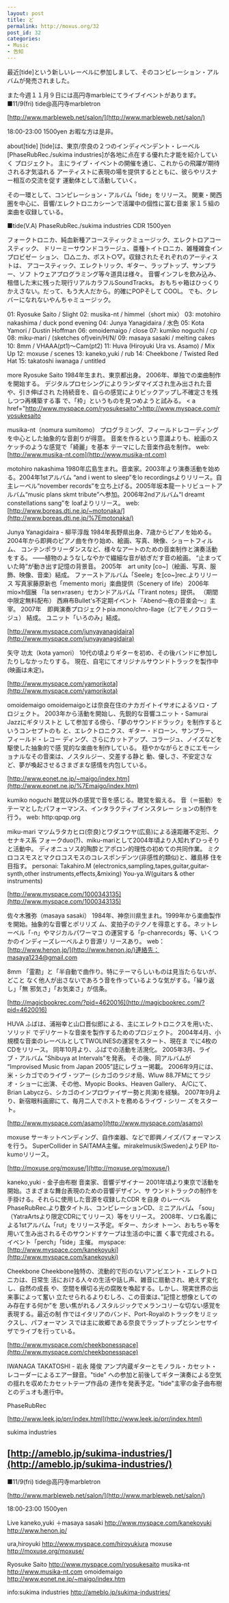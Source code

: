 ```yaml
---
layout: post
title: ど
permalink: http://moxus.org/32
post_id: 32
categories: 
- Music
- 告知
---
```


最近[tide]という新しいレーベルに参加しまして、そのコンピレーション・アルバムが発売されました。

また今週１１月９日には高円寺marbleにてライブイベントがあります。
■11/9(fri)
tide@高円寺marbletron

[http://www.marbleweb.net/salon/](http://www.marbleweb.net/salon/)

18:00-23:00
1500yen
お暇な方は是非。


about[tide]
[tide]は、東京/奈良の２つのインディペンデント・レーベル
[PhaseRubRec./sukima industries]が各地に点在する優れた才能を紹介していく
プロジェクト。
主にライブ・イベントの開催を通じ、これからの飛躍が期待される才気溢れる
アーティストに表現の場を提供するとともに、彼らやリスナー相互の交流を促す
運動体として活動していく。

その一環として、コンピレーション・アルバム「tide」をリリース。
関東・関西圏を中心に、音響/エレクトロニカシーンで活躍中の個性に富む音楽
家１５組の楽曲を収録している。


■tide(V.A)
PhaseRubRec./sukima industries
CDR
1500yen

フォークトロニカ、純血新種アコースティックミュージック、エレクトロアコー
スティック、
ドリーミーサウンドコラージュ、亜種トイトロニカ、雑種雑食インプロビゼー
ション、
□△ニカ、ポスト○▽。収録されたそれぞれのアーティストは、
アコースティック、エレクトリック、ギター、ラップトップ、サンプラー、ソフ
トウェアプログラミング等々道具は様々。
音響インフレを飲み込み、租借した末に残った現行リアルカラフルSoundTracks。
おもちゃ箱はひっくりかえさない。だって、もう大人だから。的確にPOPそして
COOL。
でも、クレバーになれないやんちゃミュージック。

01: Ryosuke Saito / Slight
02: musika-nt / himmel（short mix）
03: motohiro nakashima / duck pond evening
04: Junya Yanagidaira / 水色
05: Kota Yamori / Dustin Hoffman
06: omoidemaigo / close
07: kumiko noguchi / cp
08: miku-mari / (sketches of)vein/H/N/
09: masaya sasaki / melting cakes
10: 8mm / VHAAA(pt1)〜Cam(pt2)
11: Huva (Hiroyuki Ura vs. Asamo) / Mix Up
12: moxuse / scenes
13: kaneko,yuki / rub
14: Cheekbone / Twisted Red Hat
15: takatoshi iwanaga / untitled




more
Ryosuke Saito
1984年生まれ、東京都出身。
2006年、単独での楽曲制作を開始する。
デジタルプロセシングによりランダマイズされ生み出された音や、引き伸ばされ
た持続音を、自らの感覚によりピックアップし不確定さを残しつつ再構築する事
で、「枠」というものを見つめようと試みる。
< a href="http://www.myspace.com/ryosukesaito">http://www.myspace.com/ryosukesaito

musika-nt（nomura sumitomo）
プログラミング、フィールドレコーディングを中心とした抽象的な音創りが得意。
音楽を作るという意識よりも、絵画のスケッチのような感覚で「綺麗」を基本
テーマにした音楽作品を制作。
web: 
[http://www.musika-nt.com](http://www.musika-nt.com)

motohiro nakashima
1980年広島生まれ。音楽家。2003年より演奏活動を始める。2004年1stアルバム
“and i went to sleep”をlo recordingsよりリリース。自主レーベル“november
records”を立ち上げる。2005年坂本龍一トリビュートアルバム“music plans
skmt tribute”へ参加。2006年2ndアルバム“I dreamt constellations sang”を
loafよりリリース。
web: 
[http://www.boreas.dti.ne.jp/~motonaka/](http://www.boreas.dti.ne.jp/%7Emotonaka/)

Junya Yanagidaira - 柳平淳哉
1984年長野県出身、7歳からピアノを始める。
2004年から即興のピアノ曲を作り始め、絵画、写真、映像、ショートフィルム、
コンテンポラリーダンスなど、様々なアートのための音楽制作と演奏活動をする。
——植物のようなしなやかで繊細な音が紡ぎだす音の絵画。
“止まっていた時”が動き出す記憶の背景音。
2005年　art unity [co~]（絵画、写真、服飾、映像、音楽）結成。
ファーストアルバム「Seele」を[co~]rec.よりリリース
写真家藤原新也「memento mori」楽曲提供（Scenery of life）
2006年　mio×h個展 「la sen×rasen」セカンドアルバム「Tirant notes」提供。
（期間中限定無料配布）
西麻布Bullet's不定期イベント『Abend〜夜の音楽会〜』主宰。
2007年　即興演奏プロジェクトpia.mono/chro-llage（ピアモノクロラージュ）
結成。
ユニット「いろのみ」結成。

[http://www.myspace.com/junyayanagidaira](http://www.myspace.com/junyayanagidaira)

矢守 功太（kota yamori）
10代の頃よりギターを初め、その後バンドに参加したりしなかったりする。
現在、自宅にてオリジナルサウンドトラックを製作中(映画は未定)。

[http://www.myspace.com/yamorikota](http://www.myspace.com/yamorikota)

omoidemaigo
omoidemaigoとは奈良在住のナカガイトイサオによるソロ・プロジェクト。
2003年から活動を開始し、先鋭的な音響ユニット・Samurai Jazzにギタリストと
して参加する傍ら、「夢のサウンドドラック」を制作するというコンセプトのも
と、エレクトロニクス、ギター・ドローン、サンプラー、フィールド・レコー
ディング、さらにカットアップ、コラージュ、ノイズなどを駆使した抽象的で感
覚的な楽曲を制作している。
穏やかながらときにエモーショナルなその音楽は、ノスタルジー、交差する静と
動、優しさ、不安定さなど、夢が喚起させるさまざまな感情を内包している。

[http://www.eonet.ne.jp/~maigo/index.htm](http://www.eonet.ne.jp/%7Emaigo/index.htm)

kumiko noguchi
聴覚以外の感覚で音を感じる。聴覚を鍛える。
音（＝振動）をテーマとしたパフォーマンス、インタラクティブインスタレー
ションの制作を行う。
web: http:qpqp.org

miku-mari
マツムラタカヒロ(奈良)とワダユウヤ(広島)による遠距離不定形、クセナキス系
フォークduo(?)、miku-mariとして2004年頃より人知れずひっそりと活動中。
ディオニュソス的陶酔とアポロン的理性の初めての共同作業。
ミクロコスモスとマクロコスモスのコレスポンデンツ(非感性的類似)と、離島移
住を目指す。
personai:
Takahiro.M
(electronics,sampling,tapes,guitar,guitar-synth,other
instruments,effects,&mixing)
You-ya.W(guitars & other instruments)

[http://www.myspace.com/1000343135](http://www.myspace.com/1000343135)

佐々木雅弥（masaya sasaki）
1984年、神奈川県生まれ。1999年から楽曲製作を開始。抽象的な音響とポリリズ
ム、変拍子のテクノを得意とする。ネットレーベル「-n」やマジカルパワーマコ
の運営する「p-chanrecords」等、いくつかのインディーズレーベルより音源リ
リースあり。
web：
[http://www.henon.jp/](http://www.henon.jp/)連絡先：
masaya1234@gmail.com

8mm
「霊勘」と「半自動で曲作り。特にテーマらしいものは見当たらないが、どこと
なく他人が出さないであろう音を作っているような気がする。「繰り返し」「無
邪気さ」「お気楽さ」が信条。

[http://magicbookrec.com/?pid=4620016](http://magicbookrec.com/?pid=4620016)

HUVA
ふばは、浦裕幸と山口晋似郎による、主にエレクトロニクスを用いた、ソリッド
でデリケートな音楽を製作するためのプロジェクト。
2004年4月、小規模な音楽のレーベルとしてTWOLINESの運営をスタート、現在ま
でに4枚のCDをリリース。
同年10月より、ふばでの活動を活溌化。 2005年3月、ライブ・アルバム
”Shibuya at Intervals”を発表。
その後、同アルバムが “Improvised Music from Japan 2005”誌にレヴュー掲載。
2006年9月には、米・シカゴでのライヴ・ツアー (シカゴのラジオ局、Wluw
88.7FMにてラジオ・ショーに出演、その他、Myopic Books、Heaven Gallery、
A/Cにて、Brian Labyczら、シカゴのインプロヴァイザー勢と共演)を経験。
2007年9月より、新宿眼科画廊にて、毎月二人でホストを務めるライヴ・シリー
ズをスタート。

[http://www.myspace.com/asamo](http://www.myspace.com/asamo)

moxuse
サーキットベンディング、自作楽器、などで即興ノイズパフォーマンスを行う。
SuperCollider in SAITAMA主催。mirakelmusik(Sweden)よりEP Ito-kumoリリース。

[http://moxuse.org/moxuse/](http://moxuse.org/moxuse/)

kaneko,yuki - 金子由布樹
音楽家、音響デザイナー
2001年頃より東京で活動を開始。さまざまな舞台表現のための音響デザイン、サ
ウンドトラックの制作を手掛ける。それらに使用した音源を収録したCDR を自身
のレーベルPhaseRubRec.より数タイトル、コンピレーションCD、ミニアルバム
「sou」（YatraArtsより限定CDRにてリリース）等をリリース。
2008年、ソロ名義による1stアルバム「rut」をリリース予定。ギター、カシオ
トーン、おもちゃ等を用いて生み出されるそのサウンドすケープは生活の中に置
く事で完成される。
イベント「perch」「tide」主催。
myspace: 
[http://www.myspace.com/kanekoyuki](http://www.myspace.com/kanekoyuki)

Cheekbone
Cheekbone独特の、流動的で形のないアンビエント・エレクトロニカは、日常生
活における人々の生活や話し声、雑音に扇動され、絶えず変化し、自然の成長
や、空間を横切る光の腐敗を喚起する。しかし、現実世界の出来事によって奮い
立たせられるよりむしろ、この音楽は、”記憶と想像としてのみ存在する何か”を
思い焦がれるノスタルジックでメランコリーな切ない感覚を表現する。最近の制
作ではイタリアのバンド、Port-Royalのトラックをリミックスし、パフォーマン
スでは主に故郷である奈良でラップトップとシンセサイザでライブを行っている。

[http://www.myspace.com/cheekbonesspace](http://www.myspace.com/cheekbonesspace)

IWANAGA TAKATOSHI - 岩永 隆俊
アンプ内蔵ギターとモノラル・カセット・レコーダーによるエアー録音。"tide"
への参加と前後してギター演奏による空気の揺れを収めたカセットテープ作品の
連作を発表予定。"tide"主宰の金子由布樹とのデュオも進行中。

PhaseRubRec

[http://www.leek.jp/prr/index.html](http://www.leek.jp/prr/index.html)

sukima industries

[http://ameblo.jp/sukima-industries/](http://ameblo.jp/sukima-industries/)
-----------------------------------------

■11/9(fri)
tide@高円寺marbletron

[http://www.marbleweb.net/salon/](http://www.marbleweb.net/salon/)

18:00-23:00
1500yen

Live
kaneko,yuki ＋masaya sasaki
http://www.myspace.com/kanekoyuki 
http://www.henon.jp/ 


ura,hiroyuki
http://www.myspace.com/hiroyukiura 
moxuse
http://moxuse.org/moxuse/ 


Ryosuke Saito
http://www.myspace.com/ryosukesaito 
musika-nt
http://www.musika-nt.com 
omoidemaigo
http://www.eonet.ne.jp/~maigo/index.htm

info:sukima industries
http://ameblo.jp/sukima-industries/